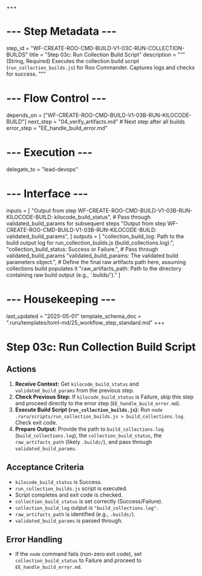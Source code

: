 +++
# --- Step Metadata ---
step_id = "WF-CREATE-ROO-CMD-BUILD-V1-03C-RUN-COLLECTION-BUILDS"
title = "Step 03c: Run Collection Build Script"
description = """
(String, Required) Executes the collection build script (`run_collection_builds.js`) for Roo Commander.
Captures logs and checks for success.
"""

# --- Flow Control ---
depends_on = ["WF-CREATE-ROO-CMD-BUILD-V1-03B-RUN-KILOCODE-BUILD"]
next_step = "04_verify_artifacts.md" # Next step after all builds
error_step = "EE_handle_build_error.md"

# --- Execution ---
delegate_to = "lead-devops"

# --- Interface ---
inputs = [
    "Output from step WF-CREATE-ROO-CMD-BUILD-V1-03B-RUN-KILOCODE-BUILD: kilocode_build_status",
    # Pass through validated_build_params for subsequent steps
    "Output from step WF-CREATE-ROO-CMD-BUILD-V1-03B-RUN-KILOCODE-BUILD: validated_build_params",
]
outputs = [
    "collection_build_log: Path to the build output log for run_collection_builds.js (build_collections.log).",
    "collection_build_status: Success or Failure.",
    # Pass through validated_build_params
    "validated_build_params: The validated build parameters object.",
    # Define the final raw artifacts path here, assuming collections build populates it
    "raw_artifacts_path: Path to the directory containing raw build output (e.g., '.builds/')."
]

# --- Housekeeping ---
last_updated = "2025-05-01"
template_schema_doc = ".ruru/templates/toml-md/25_workflow_step_standard.md"
+++

# Step 03c: Run Collection Build Script

## Actions

1.  **Receive Context:** Get `kilocode_build_status` and `validated_build_params` from the previous step.
2.  **Check Previous Step:** If `kilocode_build_status` is Failure, skip this step and proceed directly to the error step (`EE_handle_build_error.md`).
3.  **Execute Build Script (`run_collection_builds.js`):** Run `node .ruru/scripts/run_collection_builds.js > build_collections.log`. Check exit code.
4.  **Prepare Output:** Provide the path to `build_collections.log` (`build_collections.log`), the `collection_build_status`, the `raw_artifacts_path` (likely `.builds/`), and pass through `validated_build_params`.

## Acceptance Criteria

*   `kilocode_build_status` is Success.
*   `run_collection_builds.js` script is executed.
*   Script completes and exit code is checked.
*   `collection_build_status` is set correctly (Success/Failure).
*   `collection_build_log` output is `"build_collections.log"`.
*   `raw_artifacts_path` is identified (e.g., `.builds/`).
*   `validated_build_params` is passed through.

## Error Handling

*   If the `node` command fails (non-zero exit code), set `collection_build_status` to Failure and proceed to `EE_handle_build_error.md`.
